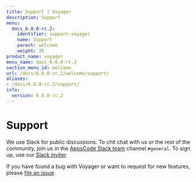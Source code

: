 ```yaml
---
title: Support | Voyager
description: Support
menu:
  docs_6.0.0-rc.2:
    identifier: support-voyager
    name: Support
    parent: welcome
    weight: 25
product_name: voyager
menu_name: docs_6.0.0-rc.2
section_menu_id: welcome
url: /docs/6.0.0-rc.2/welcome/support/
aliases:
- /docs/6.0.0-rc.2/support/
info:
  version: 6.0.0-rc.2
---
```


# Support

We use Slack for public discussions. To chit chat with us or the rest of the community, join us in the [AppsCode Slack team](https://appscode.slack.com/messages/C0XQFLGRM/details/) channel `#general`. To sign up, use our [Slack inviter](https://slack.appscode.com/).

If you have found a bug with Voyager or want to request for new features, please [file an issue](https://github.com/appscode/voyager/issues/new).
